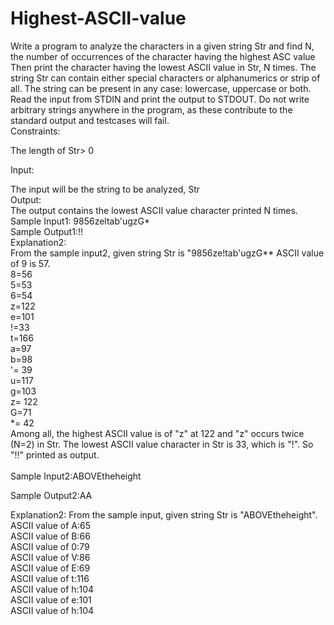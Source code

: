 # Highest-ASCII-value


Write a program to analyze the characters in a given string Str and find N, the number of occurrences of the character having the highest ASC value Then print the character having the lowest ASCII value in Str, N times. The string Str can contain either special characters or alphanumerics or strip of all. The string can be present in any case: lowercase, uppercase or both.
<br>
Read the input from STDIN and print the output to STDOUT. Do not write arbitrary strings anywhere in the program, as these contribute to the standard output and testcases will fail.
<br>
Constraints:<br>

The length of Str> 0  <br>

Input: <br>

The input will be the string to be analyzed, Str
<br>
Output:
<br>
The output contains the lowest ASCII value character printed N times.
<br>
Sample Input1: 9856zeltab'ugzG*
<br>
Sample Output1:!! <br>
Explanation2:
<br>
From the sample input2, given string Str is "9856ze!tab'ugzG** ASCII value of 9 is 57.<br>
8=56<br>
5=53<br>
6=54<br>
z=122<br>
e=101<br>
!=33<br>
t=166<br>
a=97<br>
b=98<br>
'= 39<br>
u=117<br>
g=103<br>
z= 122<br>
G=71<br>
*= 42<br>
Among all, the highest ASCII value is of "z" at 122 and "z" occurs twice (N=2) in Str. The lowest ASCII value character in Str is 33, which is "!". So "!!" printed as output.<br><br>
Sample Input2:ABOVEtheheight<br>

Sample Output2:AA <br>

Explanation2:
From the sample input, given string Str is "ABOVEtheheight".<br>
ASCII value of A:65<br>
ASCII value of B:66<br>
ASCII value of 0:79<br>
ASCII value of V:86<br>
ASCII value of E:69<br>
ASCII value of t:116<br>
ASCII value of h:104<br>
ASCII value of e:101<br>
ASCII value of h:104<br>

